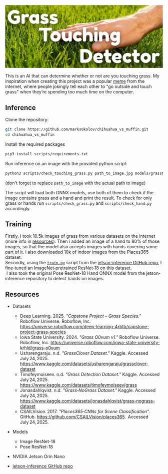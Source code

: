 <img src="./readme_images/touching_grass.jpg" alt="a close-up of a hand touching grass">

This is an AI that can determine whether or not are you touching grass. My inspiration when creating this project was a popular [meme](https://knowyourmeme.com/memes/touch-grass) from the internet, where people jokingly tell each other to "go outside and touch grass" when they’re spending too much time on the computer.

## Inference

Clone the repository:

```bash
git clone https://github.com/marks0kolov/chihuahua_vs_muffin.git
cd chihuahua_vs_muffin
```
Install the required packages

```bash
pip3 install scripts/requirements.txt
```

Run inference on an image with the provided python script:

```bash
python3 scripts/check_touching_grass.py path_to_image.jpg models/grassNet/model.onnx models/poseNet/model.onnx
```

(don't forget to replace `path_to_image` with the actual path to image)

The script will load both ONNX models, use both of them to check if the image contains grass and a hand and print the result. To check for only grass or hands run `scripts/check_grass.py` and `scripts/check_hand.py` accordingly.

## Training

Firstly, I took 10.5k images of grass from various datasets on the internet (more info in [resources](#resources)). Then i added an image of a hand to 80% of those images, so that the model also accepts images with hands covering some part of it. I also downloaded 10k of indoor images from the Places365 dataset.<br>
Secondly, using the [`train.py`](https://github.com/dusty-nv/pytorch-classification/blob/3e9cf8c4003311009539a6c101d156c919fe2250/train.py) script from the [jetson-inference GitHub repo](https://github.com/dusty-nv/jetson-inference), I fine‑tuned an ImageNet‑pretrained ResNet‑18 on this dataset.<br>
<img>
I also took the original Pose ResNet-18 Hand ONNX model from the jetson-inference repository to detect hands on images.

## Resources

- Datasets
    - Deep Learning. 2025. *"Capstone Project – Grass Species."* Roboflow Universe. Roboflow, Inc.  https://universe.roboflow.com/deep-learning-4rbtb/capstone-project-grass-species
    - Iowa State University. 2024. *"Grass O0vum v1."* Roboflow Universe. Roboflow, Inc. https://universe.roboflow.com/iowa-state-university-krhld/grass-o0vum
    - Usharengaraju. n.d. *"GrassClover Dataset."* Kaggle. Accessed July 24, 2025. https://www.kaggle.com/datasets/usharengaraju/grassclover-dataset
    - Timofeymoiseev. n.d. *"Grass Detection Dataset."* Kaggle. Accessed July 24, 2025. https://www.kaggle.com/datasets/timofeymoiseev/grass
    - Jonasdahlqvist. n.d. *"Grass‑NoGrass Dataset."* Kaggle. Accessed July 24, 2025. https://www.kaggle.com/datasets/jonasdahlqvist/grass-nograss-dataset
    - CSAILVision. 2017. *"Places365‑CNNs for Scene Classification"*. GitHub. https://github.com/CSAILVision/places365.  Accessed July 24, 2025.

- Models
    - Image ResNet-18
    - Pose ResNet-18

- NVIDIA Jetson Orin Nano

- [jetson-inference GitHub repo](https://github.com/dusty-nv/jetson-inference)
